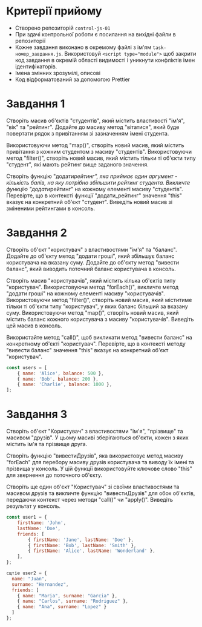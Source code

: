# Критерії прийому

-   Створено репозиторій `control-js-01`
-   При здачі контрольної роботи є посилання на вихідні файли в репозиторії
-   Кожне завдання виконано в окремому файлі з ім'ям `task-номер_завдання.js`.
    Використовуй `<script type="module">` щоб закрити код завдання в окремій
    області видимості і уникнути конфліктів імен ідентифікаторів.
-   Імена змінних зрозумілі, описові
-   Код відформатований за допомогою Prettier

# Завдання 1

Створіть масив об'єктів "студентів", який містить властивості "ім'я", "вік" та
"рейтинг". Додайте до масиву метод "вітатися", який буде повертати рядок з
привітанням зі зазначенням імені студента.

Використовуючи метод "map()", створіть новий масив, який містить привітання з
кожним студентом з масиву "студентів". Використовуючи метод "filter()", створіть
новий масив, який містить тільки ті об'єкти типу "студент", які мають рейтинг
вище заданого значення.

Створіть функцію "додати*рейтинг", яка приймає один аргумент - кількість балів,
на яку потрібно збільшити рейтинг студента. Викличте функцію "додати*рейтинг" на
кожному елементі масиву "студентів". Перевірте, що в контексті функції
"додати_рейтинг" значення "this" вказує на конкретний об'єкт "студент". Виведіть
новий масив зі зміненими рейтингами в консоль.

# Завдання 2

Створіть об'єкт "користувач" з властивостями "ім'я" та "баланс". Додайте до
об'єкту метод "додати гроші", який збільшує баланс користувача на вказану суму.
Додайте до об'єкту метод "вивести баланс", який виводить поточний баланс
користувача в консоль.

Створіть масив "користувачів", який містить кілька об'єктів типу "користувач".
Використовуючи метод "forEach()", викличте метод "додати гроші" на кожному
елементі масиву "користувачів". Використовуючи метод "filter()", створіть новий
масив, який міститиме тільки ті об'єкти типу "користувач", у яких баланс більший
за вказану суму. Використовуючи метод "map()", створіть новий масив, який
містить баланс кожного користувача з масиву "користувачів". Виведіть цей масив в
консоль.

Використайте метод "call()", щоб викликати метод "вивести баланс" на конкретному
об'єкті "користувач". Перевірте, що в контексті методу "вивести баланс" значення
"this" вказує на конкретний об'єкт "користувач".

```js
const users = [
    { name: 'Alice', balance: 500 },
    { name: 'Bob', balance: 200 },
    { name: 'Charlie', balance: 1000 },
];
```

# Завдання 3

Створіть об'єкт "Користувач" з властивостями "ім'я", "прізвище" та масивом
"друзів". У цьому масиві зберігаються об'єкти, кожен з яких містить ім'я та
прізвище друга.

Створіть функцію "вивестиДрузів", яка використовує метод масиву "forEach" для
перебору масиву друзів користувача та виводу їх імені та прізвища у консоль. У
цій функції використовуйте ключове слово "this" для звернення до поточного
об'єкту.

Створіть ще один об'єкт "Користувач" зі своїми властивостями та масивом друзів
та викличте функцію "вивестиДрузів" для обох об'єктів, передаючи контекст через
методи "call()" чи "apply()". Виведіть результат у консоль.

```js
const user1 = {
    firstName: 'John',
    lastName: 'Doe',
    friends: [
        { firstName: 'Jane', lastName: 'Doe' },
        { firstName: 'Bob', lastName: 'Smith' },
        { firstName: 'Alice', lastName: 'Wonderland' },
    ],
};

сщтіе user2 = {
  name: "Juan",
  surname: "Hernandez",
  friends: [
    { name: "Maria", surname: "Garcia" },
    { name: "Carlos", surname: "Rodriguez" },
    { name: "Ana", surname: "Lopez" }
  ]
};
```
